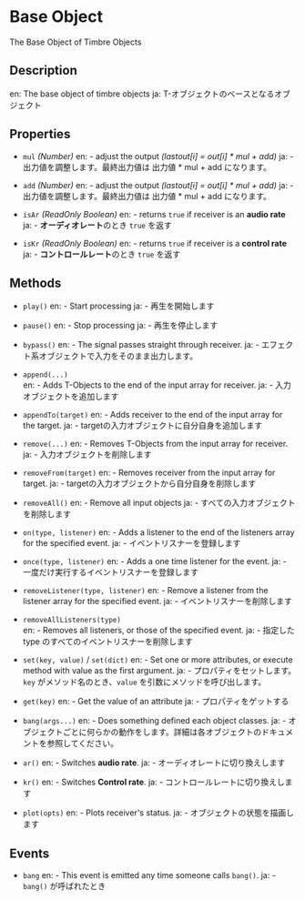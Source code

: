 Base Object
===========
The Base Object of Timbre Objects

## Description ##
en: The base object of timbre objects
ja: T-オブジェクトのベースとなるオブジェクト

## Properties ##
- `mul` _(Number)_
en:  - adjust the output _(lastout\[i\] = out\[i\] * mul + add)_
ja:  - 出力値を調整します。最終出力値は 出力値 * mul + add になります。

- `add` _(Number)_
en:  - adjust the output _(lastout\[i\] = out\[i\] * mul + add)_
ja:  - 出力値を調整します。最終出力値は 出力値 * mul + add になります。

- `isAr` _(ReadOnly Boolean)_
en:  - returns `true` if receiver is an **audio rate**
ja:  - **オーディオレート**のとき `true` を返す

- `isKr` _(ReadOnly Boolean)_
en:  - returns `true` if receiver is a **control rate**
ja:  - **コントロールレート**のとき `true` を返す

## Methods ##
- `play()`
en:  - Start processing
ja:  - 再生を開始します

- `pause()`
en:  - Stop processing
ja:  - 再生を停止します

- `bypass()`
en:  - The signal passes straight through receiver.
ja:  - エフェクト系オブジェクトで入力をそのまま出力します。

- `append(...)`  
en:  - Adds T-Objects to the end of the input array for receiver.
ja:  - 入力オブジェクトを追加します

- `appendTo(target)`
en:  - Adds receiver to the end of the input array for the target.
ja:  - targetの入力オブジェクトに自分自身を追加します

- `remove(...)`
en:  - Removes T-Objects from the input array for receiver.
ja:  - 入力オブジェクトを削除します

- `removeFrom(target)`
en:  - Removes receiver from the input array for target.
ja:  - targetの入力オブジェクトから自分自身を削除します

- `removeAll()`
en:  - Remove all input objects
ja:  - すべての入力オブジェクトを削除します

- `on(type, listener)`
en:  - Adds a listener to the end of the listeners array for the specified event.
ja:  - イベントリスナーを登録します

- `once(type, listener)`
en:  - Adds a one time listener for the event.
ja:  - 一度だけ実行するイベントリスナーを登録します

- `removeListener(type, listener)`
en:  - Remove a listener from the listener array for the specified event.
ja:  - イベントリスナーを削除します

- `removeAllListeners(type)`  
en:  - Removes all listeners, or those of the specified event.
ja:  - 指定した type のすべてのイベントリスナーを削除します

- `set(key, value)` / `set(dict)`
en:  - Set one or more attributes, or execute method with value as the first argument.
ja:  - プロパティをセットします。`key` がメソッド名のとき、`value` を引数にメソッドを呼び出します。

- `get(key)`
en:  - Get the value of an attribute
ja:  - プロパティをゲットする

- `bang(args...)`
en:  - Does something defined each object classes.
ja:  - オブジェクトごとに何らかの動作をします。詳細は各オブジェクトのドキュメントを参照してください。
  
- `ar()`
en:  - Switches **audio rate**.
ja:  - オーディオレートに切り換えします

- `kr()`
en:  - Switches **Control rate**.
ja:  - コントロールレートに切り換えします

- `plot(opts)`
en:  - Plots receiver's status.
ja:  - オブジェクトの状態を描画します

## Events ##
- `bang`
en:  - This event is emitted any time someone calls `bang()`.
ja:  - `bang()` が呼ばれたとき
